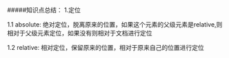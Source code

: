 #####知识点总结：
1.定位

1.1 absolute:
绝对定位，脱离原来的位置，如果这个元素的父级元素是relative,则相对于父级元素定位，如果没有则相对于文档进行定位

1.2 relative:
相对定位，保留原来的位置，相对于原来自己的位置进行定位


